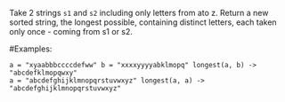 Take 2 strings ```s1``` and ```s2``` including only letters from ato z. Return a new sorted string, the longest possible, containing distinct letters, each taken only once - coming from s1 or s2.

#Examples:

    a = "xyaabbbccccdefww" b = "xxxxyyyyabklmopq" longest(a, b) -> "abcdefklmopqwxy"
    a = "abcdefghijklmnopqrstuvwxyz" longest(a, a) -> "abcdefghijklmnopqrstuvwxyz"
